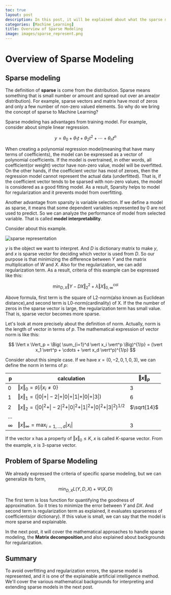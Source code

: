 ```yaml
---
toc: true
layout: post
description: In this post, it will be explained about what the sparse modeling is and why this algorithm is used. This post is the summary of "Mathematical principles in Machine Learning" offered from UNIST
categories: [Machine_Learning]
title: Overview of Sparse Modeling
image: images/sparse_represent.png
---
```


# Overview of Sparse Modeling

## Sparse modeling 

The definition of **sparse** is come from the distribution. Sparse means something that is small number or amount and spread out over an area(or distribution). For example, sparse vectors and matrix have most of zeros and only a few number of non-zero valued elements. So why do we bring the concept of sparse to Machine Learning?

Sparse modeling has advantages from training model. For example, consider about simple linear regression. 

$$ y = \theta_0 + \theta_1 t + \theta_2 t^2 + \cdots  + \theta_n t^n $$

When creating a polynomial regression model(meaning that have many terms of coefficients), the model can be expressed as a vector of polynomial coefficients. If the model is overtrained, in other words, all coefficient(or weight) vector have non-zero value, model will be overfitted. On the other hands, if the coefficient vector has most of zeroes, then the regression model cannot represent the actual data (underfitted). That is, if the coefficient vector tends to be sparsed with non-zero values, the model is considered as a good fitting model. As a result, Sparsity helps to model for regularization and it prevents model from overfitting.

Another advantage from sparsity is variable selection. If we define a model as sparse, it means that some dependent variables represented by 0 are not used to predict. So we can analyze the performance of model from selected variable. That is called **model interpretability**.

Consider about this example.

![sparse representation]({{site.baseurl}}/assets/image/sparse_represent.png "Fig 1. The example of Sparse Representation" )

$y$ is the object we want to interpret. And $D$ is dictionary matrix to make $y$, and $x$ is sparse vector for deciding which vector is used from $D$. So our purpose is that minimizing the difference between $Y$ and the matrix multiplication of $W$ and $X$. Also for the regularization, we can add regularization term. As a result, criteria of this example can be expressed like this:

$$ \min_{D, X} \Vert Y - DX \Vert_2^2 + \lambda \Vert X \Vert_{0, \infty}^{\text{col}} $$

Above formula, first term is the square of L2-norm(also known as Euclidean distance),and second term is L0-norm(cardinality) of X. If the the number of zeros in the sparse vector is large, the regularization term has small value. That is, sparse vector becomes more sparse.

Let's look at more precisely about the definition of norm. Actually, norm is the length of vector in terms of $p$. The mathematical expression of vector norm is like this:

$$ \Vert x \Vert_p = \Big( \sum_{i=1}^d \vert x_i \vert^p \Big)^{1/p} = (\vert x_1 \vert^p + \cdots + \vert x_d \vert^p)^{1/p} $$

Consider about this simple case. If we have $x=(0, -2, 0, 1, 0, 3)$, we can define the norm in terms of $p$:

| p | calculation  | $\Vert x \Vert_p$ |
| -- | --- | --- |
| 0 | $\Vert x \Vert_0 = \sharp \{i \vert x_i \neq 0\}$ | 3 |
| 1 | $\Vert x \Vert_1 = (\vert 0 \vert + \vert -2 \vert + \vert 0 \vert + \vert 1 \vert + \vert 0 \vert + \vert 3 \vert)$ | 6 |
| 2 | $\Vert x \Vert_2 = (\vert 0 \vert^2 + \vert -2 \vert^2 + \vert 0 \vert^2 + \vert 1 \vert^2 + \vert 0 \vert^2 + \vert 3 \vert^2)^{1/2}$ | $\sqrt{14}$ |
| $\dots$ | | |
| $\infty$ | $\Vert x \Vert_{\infty} = \max_{i=1, \dots, d} \vert x_i \vert$ | 3 |

If the vector x has a property of $\Vert x \Vert_0 \leq K$, $x$ is called $K$-sparse vector. From the example, $x$ is 3-sparse vector.

## Problem of Sparse Modeling

We already expressed the criteria of specific sparse modeling, but we can generalize its form,

$$ \min_{D, X} L(Y, D, X) + \Psi (X, D) $$

The first term is loss function for quantifying the goodness of approximation. So it tries to minimize the error between $Y$ and $DX$. And second term is regularization term as explained, it evaluates sparseness of coefficients(or dictionary). If this value is small, we can say that the model is more sparse and explainable.

In the next post, it will cover the mathematical approaches to handle sparse modeling, the **Matrix decomposition**,and also explained about backgrounds for regularization.

## Summary

To avoid overfitting and regularization errors, the sparse model is represented, and it is one of the explainable artificial intelligence method. We'll cover the various mathematical backgrounds for interpreting and extending sparse models in the next post.